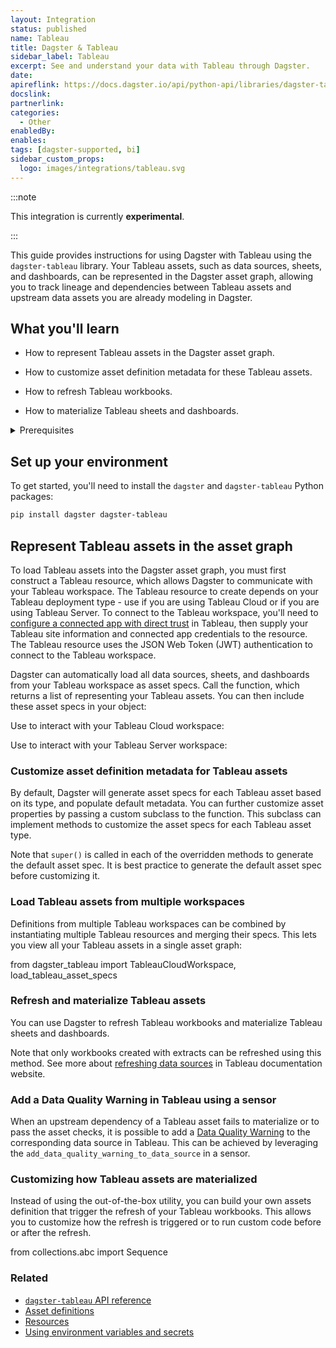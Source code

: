 ```yaml
---
layout: Integration
status: published
name: Tableau
title: Dagster & Tableau
sidebar_label: Tableau
excerpt: See and understand your data with Tableau through Dagster.
date: 
apireflink: https://docs.dagster.io/api/python-api/libraries/dagster-tableau
docslink:
partnerlink:
categories:
  - Other
enabledBy:
enables:
tags: [dagster-supported, bi]
sidebar_custom_props:
  logo: images/integrations/tableau.svg
---
```


:::note

This integration is currently **experimental**.

:::

This guide provides instructions for using Dagster with Tableau using the `dagster-tableau` library. Your Tableau assets, such as data sources, sheets, and dashboards, can be represented in the Dagster asset graph, allowing you to track lineage and dependencies between Tableau assets and upstream data assets you are already modeling in Dagster.


## What you'll learn

- How to represent Tableau assets in the Dagster asset graph.

- How to customize asset definition metadata for these Tableau assets.

- How to refresh Tableau workbooks.

- How to materialize Tableau sheets and dashboards.

<details>
  <summary>Prerequisites</summary>

- The `dagster-tableau` library installed in your environment
- Familiarity with asset definitions and the Dagster asset graph
- Familiarity with Dagster resources
- Familiarity with Tableau concepts, like data sources, sheets, and dashboards
- A Tableau site, either on Tableau Cloud or Tableau Server
- A connected app configured to access Tableau. For more information, see [Use Tableau Connected Apps for Application Integration](https://help.tableau.com/current/online/en-us/connected_apps.htm) in the Tableau documentation.

</details>

## Set up your environment

To get started, you'll need to install the `dagster` and `dagster-tableau` Python packages:

```bash
pip install dagster dagster-tableau
```

## Represent Tableau assets in the asset graph

To load Tableau assets into the Dagster asset graph, you must first construct a Tableau resource, which allows Dagster to communicate with your Tableau workspace. The Tableau resource to create depends on your Tableau deployment type - use <PyObject section="libraries" module="dagster_tableau" object="TableauCloudWorkspace" /> if you are using Tableau Cloud or <PyObject section="libraries" module="dagster_tableau" object="TableauServerWorkspace" /> if you are using Tableau Server. To connect to the Tableau workspace, you'll need to [configure a connected app with direct trust](https://help.tableau.com/current/online/en-gb/connected_apps_direct.htm) in Tableau, then supply your Tableau site information and connected app credentials to the resource. The Tableau resource uses the JSON Web Token (JWT) authentication to connect to the Tableau workspace.

Dagster can automatically load all data sources, sheets, and dashboards from your Tableau workspace as asset specs. Call the <PyObject section="libraries" module="dagster_tableau" object="load_tableau_asset_specs" /> function, which returns a list of <PyObject section="assets" module="dagster" object="AssetSpec" pluralize /> representing your Tableau assets. You can then include these asset specs in your <PyObject section="definitions" module="dagster" object="Definitions" /> object:

<Tabs>
<TabItem value="Using Dagster with Tableau Cloud">

Use <PyObject section="libraries" module="dagster_tableau" object="TableauCloudWorkspace" /> to interact with your Tableau Cloud workspace:

<CodeExample path="docs_snippets/docs_snippets/integrations/tableau/representing-tableau-cloud-assets.py" />

</TabItem>
<TabItem value="Using Dagster with Tableau Server">

Use <PyObject section="libraries" module="dagster_tableau" object="TableauServerWorkspace" /> to interact with your Tableau Server workspace:


<CodeExample path="docs_snippets/docs_snippets/integrations/tableau/representing-tableau-server-assets.py" />

</TabItem>
</Tabs>

### Customize asset definition metadata for Tableau assets

By default, Dagster will generate asset specs for each Tableau asset based on its type, and populate default metadata. You can further customize asset properties by passing a custom <PyObject section="libraries" module="dagster_tableau" object="DagsterTableauTranslator" /> subclass to the <PyObject section="libraries" module="dagster_tableau" object="load_tableau_asset_specs" /> function. This subclass can implement methods to customize the asset specs for each Tableau asset type.

<CodeExample path="docs_snippets/docs_snippets/integrations/tableau/customize-tableau-asset-defs.py" />

Note that `super()` is called in each of the overridden methods to generate the default asset spec. It is best practice to generate the default asset spec before customizing it.

### Load Tableau assets from multiple workspaces

Definitions from multiple Tableau workspaces can be combined by instantiating multiple Tableau resources and merging their specs. This lets you view all your Tableau assets in a single asset graph:

<CodeExample path="docs_snippets/docs_snippets/integrations/tableau/multiple-tableau-workspaces.py" />
from dagster_tableau import TableauCloudWorkspace, load_tableau_asset_specs

### Refresh and materialize Tableau assets

You can use Dagster to refresh Tableau workbooks and materialize Tableau sheets and dashboards.

<CodeExample path="docs_snippets/docs_snippets/integrations/tableau/refresh-and-materialize-tableau-assets.py" />

Note that only workbooks created with extracts can be refreshed using this method. See more about [refreshing data sources](https://help.tableau.com/current/pro/desktop/en-us/refreshing_data.htm) in Tableau documentation website.

### Add a Data Quality Warning in Tableau using a sensor

When an upstream dependency of a Tableau asset fails to materialize or to pass the asset checks, it is possible to add a [Data Quality Warning](https://help.tableau.com/current/online/en-us/dm_dqw.htm) to the corresponding data source in Tableau. This can be achieved by leveraging the `add_data_quality_warning_to_data_source` in a sensor.


<CodeExample path="docs_snippets/docs_snippets/integrations/tableau/add-tableau-data-quality-warning.py" />

### Customizing how Tableau assets are materialized

Instead of using the out-of-the-box <PyObject section="libraries" module="dagster_tableau" object="build_tableau_materializable_assets_definition" /> utility, you can build your own assets definition that trigger the refresh of your Tableau workbooks. This allows you to customize how the refresh is triggered or to run custom code before or after the refresh.

<CodeExample path="docs_snippets/docs_snippets/integrations/tableau/materialize-tableau-assets-advanced.py" />
from collections.abc import Sequence

### Related

- [`dagster-tableau` API reference](/api/python-api/libraries/dagster-tableau)
- [Asset definitions](/guides/build/assets/)
- [Resources](/guides/build/external-resources/)
- [Using environment variables and secrets](/guides/deploy/using-environment-variables-and-secrets)
